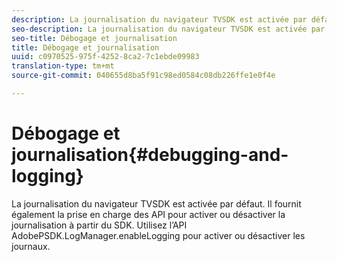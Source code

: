 ```yaml
---
description: La journalisation du navigateur TVSDK est activée par défaut. Il fournit également la prise en charge des API pour activer ou désactiver la journalisation à partir du SDK. Utilisez l’API AdobePSDK.LogManager.enableLogging pour activer ou désactiver les journaux.
seo-description: La journalisation du navigateur TVSDK est activée par défaut. Il fournit également la prise en charge des API pour activer ou désactiver la journalisation à partir du SDK. Utilisez l’API AdobePSDK.LogManager.enableLogging pour activer ou désactiver les journaux.
seo-title: Débogage et journalisation
title: Débogage et journalisation
uuid: c0970525-975f-4252-8ca2-7c1ebde09983
translation-type: tm+mt
source-git-commit: 040655d8ba5f91c98ed0584c08db226ffe1e0f4e

---
```



# Débogage et journalisation{#debugging-and-logging}

La journalisation du navigateur TVSDK est activée par défaut. Il fournit également la prise en charge des API pour activer ou désactiver la journalisation à partir du SDK. Utilisez l’API AdobePSDK.LogManager.enableLogging pour activer ou désactiver les journaux.

